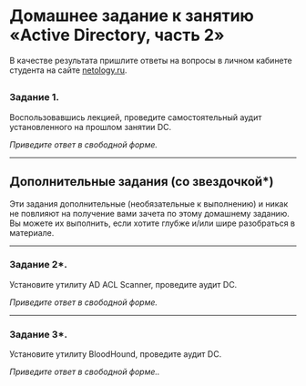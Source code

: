 # Домашнее задание к занятию «Active Directory, часть 2»

В качестве результата пришлите ответы на вопросы в личном кабинете студента на сайте [netology.ru](https://netology.ru/).

## 

### Задание 1.

Воспользовавшись лекцией, проведите самостоятельный аудит установленного на прошлом занятии DC.

*Приведите ответ в свободной форме.*

------

## Дополнительные задания (со звездочкой*)

Эти задания дополнительные (необязательные к выполнению) и никак не повлияют на получение вами зачета по этому домашнему заданию. Вы можете их выполнить, если хотите глубже и/или шире разобраться в материале.

------

### Задание 2*.

Установите утилиту AD ACL Scanner, проведите аудит DC.

*Приведите ответ в свободной форме.*

------

### Задание 3*.

Установите утилиту BloodHound, проведите аудит DC.

*Приведите ответ в свободной форме..*

